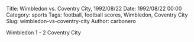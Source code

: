 Title: Wimbledon vs. Coventry City, 1992/08/22
Date: 1992/08/22 00:00
Category: sports
Tags: football, football scores, Wimbledon, Coventry City
Slug: wimbledon-vs-coventry-city
Author: carbonero


Wimbledon 1 - 2 Coventry City
